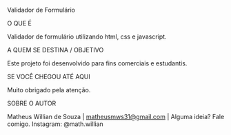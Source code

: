 Validador de Formulário

O QUE É

Validador de formulário utilizando html, css e javascript.

A QUEM SE DESTINA / OBJETIVO

Este projeto foi desenvolvido para fins comerciais e estudantis.

SE VOCÊ CHEGOU ATÉ AQUI

Muito obrigado pela atenção.

SOBRE O AUTOR

Matheus Willian de Souza | matheusmws31@gmail.com | Alguma ideia? Fale comigo. Instagram: @math.willian